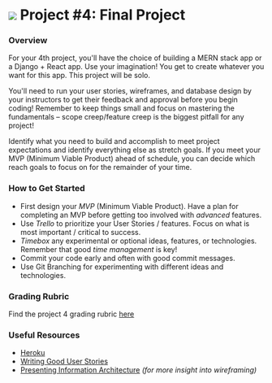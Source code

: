 # ![](https://ga-dash.s3.amazonaws.com/production/assets/logo-9f88ae6c9c3871690e33280fcf557f33.png) Project #4: Final Project

### Overview

For your 4th project, you'll have the choice of building a MERN stack app or a
Django + React app. Use your imagination! You get to create whatever you want
for this app. This project will be solo.

You'll need to run your user stories, wireframes, and database design by your
instructors to get their feedback and approval before you begin coding! Remember
to keep things small and focus on mastering the fundamentals – scope
creep/feature creep is the biggest pitfall for any project!

Identify what you need to build and accomplish to meet project expectations and
identify everything else as stretch goals. If you meet your MVP (Minimum Viable
Product) ahead of schedule, you can decide which reach goals to focus on for the
remainder of your time.

### How to Get Started
* First design your _MVP_ (Minimum Viable Product). Have a plan for completing
  an MVP before getting too involved with _advanced_ features.
* Use _Trello_ to prioritize your User Stories / features. Focus on what is
  most important / critical to success.
* _Timebox_ any experimental or optional ideas, features, or technologies.
  Remember that good _time management_ is key!
* Commit your code early and often with good commit messages.
* Use Git Branching for experimenting with different ideas and technologies.

### Grading Rubric
Find the project 4 grading rubric [here](./rubric.md)

### Useful Resources
* [Heroku](http://www.heroku.com)
* [Writing Good User Stories](http://www.mariaemerson.com/user-stories/)
* [Presenting Information Architecture](http://webstyleguide.com/wsg3/3-information-architecture/4-presenting-information.html) _(for more insight into wireframing)_
